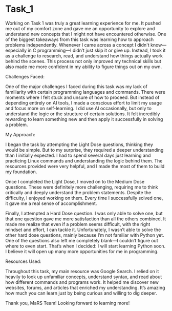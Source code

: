 # Task_1 
Working on Task 1 was truly a great learning experience for me. It pushed me out of my comfort zone and gave me an opportunity to explore and understand new concepts that I might not have encountered otherwise. One of the biggest takeaways from this task was learning how to approach problems independently. Whenever I came across a concept I didn't know—especially in C programming—I didn’t just skip it or give up. Instead, I took it as a challenge to research, read, and understand how things actually work behind the scenes. This process not only improved my technical skills but also made me more confident in my ability to figure things out on my own.

Challenges Faced:

One of the major challenges I faced during this task was my lack of familiarity with certain programming languages and commands. There were moments where I felt stuck and unsure of how to proceed. But instead of depending entirely on AI tools, I made a conscious effort to limit my usage and focus more on self-learning. I did use AI occasionally, but only to understand the logic or the structure of certain solutions. It felt incredibly rewarding to learn something new and then apply it successfully in solving a problem.

My Approach:

I began the task by attempting the Light Dose questions, thinking they would be simple. But to my surprise, they required a deeper understanding than I initially expected. I had to spend several days just learning and practicing Linux commands and understanding the logic behind them. The resources provided were very helpful, and I made the most of them to build my foundation.

Once I completed the Light Dose, I moved on to the Medium Dose questions. These were definitely more challenging, requiring me to think critically and deeply understand the problem statements. Despite the difficulty, I enjoyed working on them. Every time I successfully solved one, it gave me a real sense of accomplishment.

Finally, I attempted a Hard Dose question. I was only able to solve one, but that one question gave me more satisfaction than all the others combined. It made me realize that even if a problem seems difficult, with the right mindset and effort, I can tackle it. Unfortunately, I wasn’t able to solve the other hard dose questions, mainly because I’m not familiar with Python yet. One of the questions also left me completely blank—I couldn’t figure out where to even start. That’s when I decided: I will start learning Python soon. I believe it will open up many more opportunities for me in programming.

Resources Used:

Throughout this task, my main resource was Google Search. I relied on it heavily to look up unfamiliar concepts, understand syntax, and read about how different commands and programs work. It helped me discover new websites, forums, and articles that enriched my understanding. It’s amazing how much you can learn just by being curious and willing to dig deeper.



Thank you, MaRS Team!
Looking forward to learning more!
